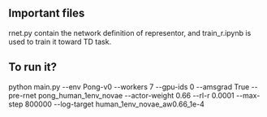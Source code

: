## Important files 
rnet.py contain the network definition of representor, and train_r.ipynb is used to train it toward TD task.

## To run it?
python main.py --env Pong-v0 --workers 7 --gpu-ids 0 --amsgrad True --pre-rnet pong_human_1env_novae --actor-weight 0.66 --rl-r 0.0001 --max-step 800000 --log-target human_1env_novae_aw0.66_1e-4
